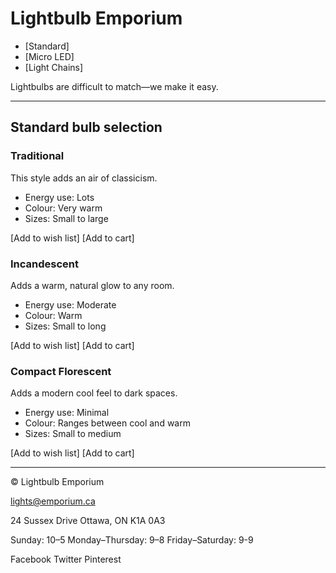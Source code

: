 # Lightbulb Emporium

- [Standard]
- [Micro LED]
- [Light Chains]

Lightbulbs are difficult to match—we make it easy.

---

## Standard bulb selection

### Traditional

This style adds an air of classicism.

- Energy use: Lots
- Colour: Very warm
- Sizes: Small to large

[Add to wish list] [Add to cart]

### Incandescent

Adds a warm, natural glow to any room.

- Energy use: Moderate
- Colour: Warm
- Sizes: Small to long

[Add to wish list] [Add to cart]

### Compact Florescent

Adds a modern cool feel to dark spaces.

- Energy use: Minimal
- Colour: Ranges between cool and warm
- Sizes: Small to medium

[Add to wish list] [Add to cart]

---

© Lightbulb Emporium

lights@emporium.ca

24 Sussex Drive
Ottawa, ON
K1A 0A3

Sunday: 10–5
Monday–Thursday: 9–8
Friday–Saturday: 9-9

Facebook
Twitter
Pinterest
